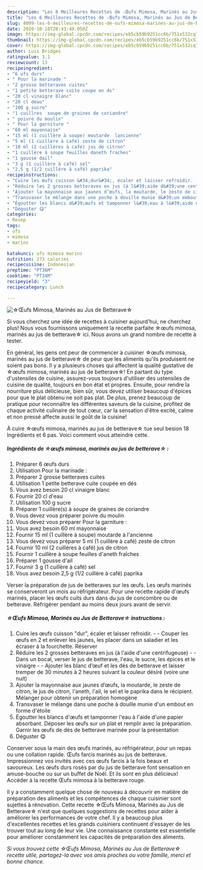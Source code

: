 ```yaml
---
description: "Les 6 Meilleures Recettes de ☆Œufs Mimosa, Marinés au Jus de Betterave☆"
title: "Les 6 Meilleures Recettes de ☆Œufs Mimosa, Marinés au Jus de Betterave☆"
slug: 4099-les-6-meilleures-recettes-de-oufs-mimosa-marines-au-jus-de-betterave
date: 2020-10-18T20:43:49.050Z
image: https://img-global.cpcdn.com/recipes/eb5cb59b9251cc6b/751x532cq70/☆oeufs-mimosa-marines-au-jus-de-betterave☆-photo-principale-de-la-recette.jpg
thumbnail: https://img-global.cpcdn.com/recipes/eb5cb59b9251cc6b/751x532cq70/☆oeufs-mimosa-marines-au-jus-de-betterave☆-photo-principale-de-la-recette.jpg
cover: https://img-global.cpcdn.com/recipes/eb5cb59b9251cc6b/751x532cq70/☆oeufs-mimosa-marines-au-jus-de-betterave☆-photo-principale-de-la-recette.jpg
author: Luis Bridges
ratingvalue: 3.1
reviewcount: 13
recipeingredient:
- "6 ufs durs"
- " Pour la marinade "
- "2 grosse betteraves cuites"
- "1 petite betterave cuite coupe en ds"
- "20 cl vinaigre blanc"
- "20 cl deau"
- "100 g sucre"
- "1 cuillres  soupe de graines de coriandre"
- " poivre du moulin"
- " Pour la garniture "
- "60 ml mayonnaise"
- "15 ml (1 cuillère à soupe) moutarde  lancienne"
- "5 ml (1 cuillère à café) zeste de citron"
- "10 ml (2 cuillères à café) jus de citron"
- "1 cuillère à soupe feuilles daneth fraches"
- "1 gousse dail"
- "3 g (1 cuillère à café) sel"
- "2,5 g (1/2 cuillère à café) paprika"
recipeinstructions:
- "Cuire les œufs cuisson &#34;dur&#34;, écaler et laisser refroidir.  Couper les œufs en 2 et enlever les jaunes, les placer dans un saladier et les écraser à la fourchette. Réserver"
- "Réduire les 2 grosses betteraves en jus (à l&#39;aide d&#39;une centrifugeuse)  Dans un bocal, verser le jus de betterave, l&#39;eau, le sucre, les épices et le vinaigre  Ajouter les blanc d’œuf et les dés de betterave et laisser tremper de 30 minutes à 2 heures suivant la couleur désiré (voire une nuit)"
- "Ajouter la mayonnaise aux jaunes d’œufs, la moutarde, le zeste de citron, le jus de citron, l&#39;aneth, l&#39;ail, le sel et le paprika dans le récipient. Mélanger pour obtenir un préparation homogène"
- "Transvaser le mélange dans une poche à douille munie d&#39;un embout en forme d&#39;étoile"
- "Égoutter les blancs d&#39;œufs et tamponner l&#39;eau à l&#39;aide d&#39;une papier absorbant. Déposer les œufs sur un plat et remplir avec la préparation. Garnir les œufs de dés de betterave marinée pour la présentation"
- "Déguster 😋"
categories:
- Resep
tags:
- ufs
- mimosa
- marins

katakunci: ufs mimosa marins 
nutrition: 273 calories
recipecuisine: Indonesian
preptime: "PT36M"
cooktime: "PT34M"
recipeyield: "3"
recipecategory: Lunch

---
```



![☆Œufs Mimosa, Marinés au Jus de Betterave☆](https://img-global.cpcdn.com/recipes/eb5cb59b9251cc6b/751x532cq70/☆oeufs-mimosa-marines-au-jus-de-betterave☆-photo-principale-de-la-recette.jpg)

Si vous cherchez une idée de recettes à cuisiner aujourd'hui, ne cherchez plus! Nous vous fournissons uniquement la recette parfaite ☆œufs mimosa, marinés au jus de betterave☆ ici. Nous avons un grand nombre de recette à tester.

En général, les gens ont peur de commencer à cuisiner ☆œufs mimosa, marinés au jus de betterave☆ de peur que les aliments qu'ils produisent ne soient pas bons. Il y a plusieurs choses qui affectent la qualité gustative de ☆œufs mimosa, marinés au jus de betterave☆! En partant du type d'ustensiles de cuisine, assurez-vous toujours d'utiliser des ustensiles de cuisine de qualité, toujours en bon état et propres. Ensuite, pour rendre la nourriture plus délicieuse, bien sûr, vous devez utiliser beaucoup d'épices pour que le plat obtenu ne soit pas plat. De plus, prenez beaucoup de pratique pour reconnaître les différentes saveurs de la cuisine, profitez de chaque activité culinaire de tout cœur, car la sensation d'être excité, calme et non pressé affecte aussi le goût de la cuisine!

<!--inarticleads1-->

À cuire ☆œufs mimosa, marinés au jus de betterave☆ tue seul besion 18 Ingrédients et 6 pas. Voici comment vous atteindre cette.

##### Ingrédients de ☆œufs mimosa, marinés au jus de betterave☆ :

1. Préparer 6 œufs durs
1. Utilisation  Pour la marinade :
1. Préparer 2 grosse betteraves cuites
1. Utilisation 1 petite betterave cuite coupée en dés
1. Vous avez besoin 20 cl vinaigre blanc
1. Fournir 20 cl d&#39;eau
1. Utilisation 100 g sucre
1. Préparer 1 cuillère(s) à soupe de graines de coriandre
1. Vous devez vous préparer  poivre du moulin
1. Vous devez vous préparer  Pour la garniture :
1. Vous avez besoin 60 ml mayonnaise
1. Fournir 15 ml (1 cuillère à soupe) moutarde à l&#39;ancienne
1. Vous devez vous préparer 5 ml (1 cuillère à café) zeste de citron
1. Fournir 10 ml (2 cuillères à café) jus de citron
1. Fournir 1 cuillère à soupe feuilles d&#39;aneth fraîches
1. Préparer 1 gousse d&#39;ail
1. Fournir 3 g (1 cuillère à café) sel
1. Vous avez besoin 2,5 g (1/2 cuillère à café) paprika


Verser la préparation de jus de betteraves sur les œufs. Les œufs marinés se conserveront un mois au réfrigérateur. Pour une recette rapide d&#39;œufs marinés, placer les œufs cuits durs dans du jus de concombre ou de betterave. Réfrigérer pendant au moins deux jours avant de servir. 

<!--inarticleads2-->

##### ☆Œufs Mimosa, Marinés au Jus de Betterave☆ instructions :

1. Cuire les œufs cuisson &#34;dur&#34;, écaler et laisser refroidir. -  - Couper les œufs en 2 et enlever les jaunes, les placer dans un saladier et les écraser à la fourchette. Réserver
1. Réduire les 2 grosses betteraves en jus (à l&#39;aide d&#39;une centrifugeuse) -  - Dans un bocal, verser le jus de betterave, l&#39;eau, le sucre, les épices et le vinaigre -  - Ajouter les blanc d’œuf et les dés de betterave et laisser tremper de 30 minutes à 2 heures suivant la couleur désiré (voire une nuit)
1. Ajouter la mayonnaise aux jaunes d’œufs, la moutarde, le zeste de citron, le jus de citron, l&#39;aneth, l&#39;ail, le sel et le paprika dans le récipient. Mélanger pour obtenir un préparation homogène
1. Transvaser le mélange dans une poche à douille munie d&#39;un embout en forme d&#39;étoile
1. Égoutter les blancs d&#39;œufs et tamponner l&#39;eau à l&#39;aide d&#39;une papier absorbant. Déposer les œufs sur un plat et remplir avec la préparation. Garnir les œufs de dés de betterave marinée pour la présentation
1. Déguster 😋


Conserver sous la main des œufs marinés, au réfrigérateur, pour un repas ou une collation rapide. Œufs farcis marinés au jus de betterave. Impressionnez vos invités avec ces œufs farcis à la fois beaux et savoureux. Les œufs durs rosés par du jus de betterave font sensation en amuse-bouche ou sur un buffet de Noël. Et ils sont en plus délicieux! Accéder à la recette Œufs mimosa à la betterave rouge. 

<!--inarticleads1-->

<p>
Il y a constamment quelque chose de nouveau à découvrir en matière de préparation des aliments et les compétences de chaque cuisinier sont sujettes à rénovation. Cette recette ☆Œufs Mimosa, Marinés au Jus de Betterave☆ n'est que quelques suggestions de recettes pour aider à améliorer les performances de votre chef. Il y a beaucoup plus d'excellentes recettes et les grands cuisiniers continuent d'essayer de les trouver tout au long de leur vie. Une connaissance constante est essentielle pour améliorer constamment les capacités de préparation des aliments.
</p>

<p>
<i>Si vous trouvez cette ☆Œufs Mimosa, Marinés au Jus de Betterave☆ recette utile, partagez-la avec vos amis proches ou votre famille, merci et bonne chance.</i>
</p>

